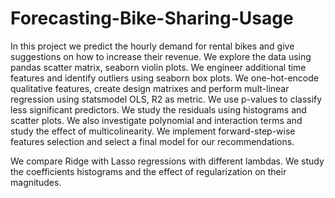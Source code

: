 # Forecasting-Bike-Sharing-Usage
In this project we predict the hourly demand for rental bikes and give suggestions on how to increase their revenue. We explore the data using pandas scatter matrix, seaborn violin plots. We engineer additional time features and identify outliers using seaborn box plots. We one-hot-encode qualitative features, create design matrixes and perform mult-linear regression using statsmodel OLS, R2 as metric. We use p-values to classify less significant predictors. We study the residuals using histograms and scatter plots. We also investigate polynomial and interaction terms and study the effect of multicolinearity. We implement forward-step-wise features selection and select a final model for our recommendations.

We compare Ridge with Lasso regressions with different lambdas. We study the coefficients histograms and the effect of regularization on their magnitudes.
